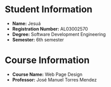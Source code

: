 # Student Information

- **Name:** Jesuá
- **Registration Number:** AL03002570
- **Degree:** Software Development Engineering
- **Semester:** 6th semester

# Course Information

- **Course Name:** Web Page Design
- **Professor:** José Manuel Torres Mendez

